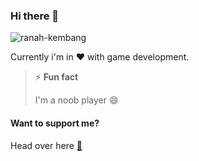 ### Hi there 👋

![ranah-kembang](https://github.com/junwatu/junwatu/blob/master/2MB.gif)

Currently i'm in ❤️ with game development.

> ⚡ **Fun fact**
>
> I'm a noob player 😄

#### Want to support me?

Head over here [👕](https://designbyhumans.com/equan)

<!--
**junwatu/junwatu** is a ✨ _special_ ✨ repository because its `README.md` (this file) appears on your GitHub profile.

Here are some ideas to get you started:

- 🔭 I’m currently working on ...
- 🌱 I’m currently learning ...
- 👯 I’m looking to collaborate on ...
- 🤔 I’m looking for help with ...
- 💬 Ask me about ...
- 📫 How to reach me: ...
- 😄 Pronouns: ...
- ⚡ Fun fact: ...
-->
